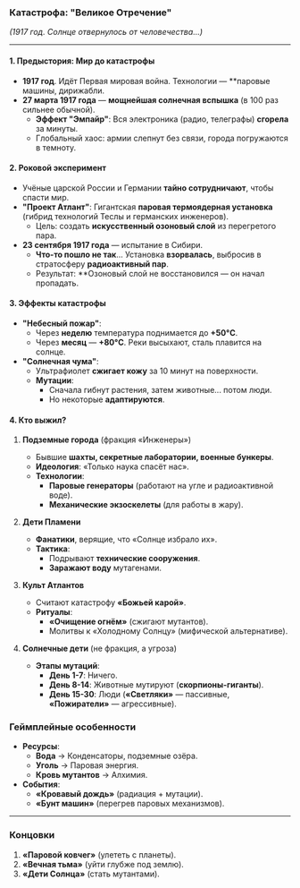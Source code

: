 ### **Катастрофа: "Великое Отречение"**  
*(1917 год. Солнце отвернулось от человечества...)*  

---

#### **1. Предыстория: Мир до катастрофы**  
- **1917 год**. Идёт Первая мировая война. Технологии — **паровые машины, дирижабли.
- **27 марта 1917 года** — **мощнейшая солнечная вспышка** (в 100 раз сильнее обычной).  
  - **Эффект "Эмпайр"**: Вся электроника (радио, телеграфы) **сгорела** за минуты.  
  - Глобальный хаос: армии слепнут без связи, города погружаются в темноту.  

#### **2. Роковой эксперимент**  
- Учёные царской России и Германии **тайно сотрудничают**, чтобы спасти мир.  
- **"Проект Атлант"**: Гигантская **паровая термоядерная установка** (гибрид технологий Теслы и германских инженеров).  
  - Цель: создать **искусственный озоновый слой** из перегретого пара.  
- **23 сентября 1917 года** — испытание в Сибири.  
  - **Что-то пошло не так**... Установка **взорвалась**, выбросив в стратосферу **радиоактивный пар**.  
  - Результат: **Озоновый слой не восстановился — он начал пропадать.  

#### **3. Эффекты катастрофы**  
- **"Небесный пожар"**:  
  - Через **неделю** температура поднимается до **+50°C**.  
  - Через **месяц** — **+80°C**. Реки высыхают, сталь плавится на солнце.  
- **"Солнечная чума"**:  
  - Ультрафиолет **сжигает кожу** за 10 минут на поверхности.  
  - **Мутации**:  
    - Сначала гибнут растения, затем животные... потом люди.  
    - Но некоторые **адаптируются**.  

#### **4. Кто выжил?**  
1. **Подземные города** (фракция «Инженеры»)
   - Бывшие **шахты, секретные лаборатории, военные бункеры**.
   - **Идеология**: «Только наука спасёт нас».
   - **Технологии**:  
     - **Паровые генераторы** (работают на угле и радиоактивной воде).  
     - **Механические экзоскелеты** (для работы в жару).

2. **Дети Пламени**  
   - **Фанатики**, верящие, что «Солнце избрало их».  
   - **Тактика**:  
     - Подрывают **технические сооружения**.  
     - **Заражают воду** мутагенами.  

3. **Культ Атлантов**  
   - Считают катастрофу **«Божьей карой»**.  
   - **Ритуалы**:  
     - **«Очищение огнём»** (сжигают мутантов).  
     - Молитвы к «Холодному Солнцу» (мифической альтернативе).  

4. **Солнечные дети** (не фракция, а угроза)  
   - **Этапы мутаций**:
     - **День 1-7**: Ничего.
     - **День 8-14**: Животные мутируют (**скорпионы-гиганты**).
     - **День 15-30**: Люди (**«Светляки»** — пассивные, **«Пожиратели»** — агрессивные).
### **Геймплейные особенности**  
- **Ресурсы**:  
  - **Вода** → Конденсаторы, подземные озёра.  
  - **Уголь** → Паровая энергия.  
  - **Кровь мутантов** → Алхимия.  
- **События**:  
  - **«Кровавый дождь»** (радиация + мутации).  
  - **«Бунт машин»** (перегрев паровых механизмов).  

---

### **Концовки**  
1. **«Паровой ковчег»** (улететь с планеты).  
2. **«Вечная тьма»** (уйти глубже под землю).  
3. **«Дети Солнца»** (стать мутантами).  